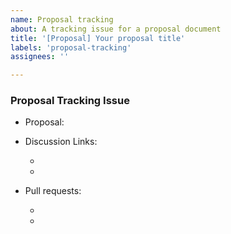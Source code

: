 ```yaml
---
name: Proposal tracking
about: A tracking issue for a proposal document
title: '[Proposal] Your proposal title'
labels: 'proposal-tracking'
assignees: ''

---
```


<!--

Hey! Thanks for opening an issue!

This type of issue should only be opened if you intend to create a
formal proposal document. Please refer to the proposal process in
[proposals/README.md](proposals/README.md).

Please title this issue starting with `[Proposal]` followed by a
title for what you are going to propose. For example:
`[Proposal] Lunar landing module authentication via Pinniped`.

-->

### Proposal Tracking Issue

- Proposal: <!-- this starts empty, then please update to link to proposal PR, then also link to proposal doc file after it is merged -->

- Discussion Links: <!-- link to any mailing list threads, Slack conversations, community meetings, or other places where the proposal was discussed, if any -->
    - <!-- A -->
    - <!-- B -->

- Pull requests: <!-- link to all PRs related to this proposal such as updates to the proposal doc, implementation PRs, etc. - keep this list up to date -->
    - <!-- #123: briefly describe this PR -->
    - <!-- #456: briefly describe this PR -->
